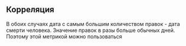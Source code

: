 ## Корреляция

В обоих случаях дата с самым большим количеством правок - дата смерти человека. Значение правок в разы больше обычных дней. Поэтому этой метрикой можно пользоваться
